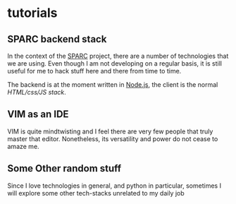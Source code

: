 # tutorials

## SPARC backend stack

In the context of the [SPARC](http://beestar.eu) project, there are a number of technologies that we are using. Even though I am not developing on a regular basis, it is still useful for me to hack stuff here and there from time to time.

The backend is at the moment written in [Node.js](https://nodejs.org/), the client is the normal *HTML/css/JS stack*.

## VIM as an IDE

VIM is quite mindtwisting and I feel there are very few people that truly master that editor. Nonetheless, its versatility and power do not cease to amaze me.

## Some Other random stuff

Since I love technologies in general, and python in particular, sometimes I will explore some other tech-stacks unrelated to my daily job
